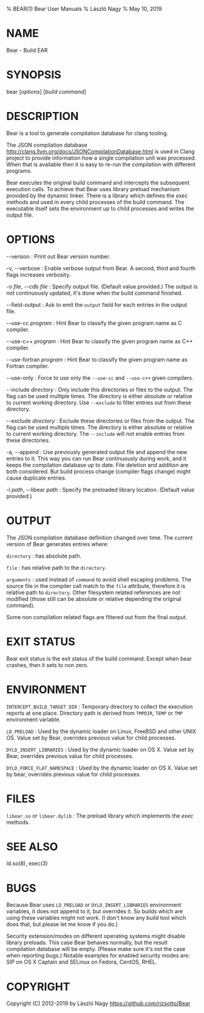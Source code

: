% BEAR(1) Bear User Manuals
% László Nagy
% May 10, 2019

# NAME

Bear - Build EAR

# SYNOPSIS

bear [*options*] [*build command*]

# DESCRIPTION

Bear is a tool to generate compilation database for clang tooling.

The JSON compilation database
<http://clang.llvm.org/docs/JSONCompilationDatabase.html> is used in
Clang project to provide information how a single compilation unit
was processed. When that is available then it is easy to re-run the
compilation with different programs.

Bear executes the original build command and intercepts the subsequent
execution calls. To achieve that Bear uses library preload mechanism
provided by the dynamic linker.
There is a library which defines the *exec* methods and used in every
child processes of the build command.
The executable itself sets the environment up to child processes and
writes the output file.

# OPTIONS

\--version
:	Print out Bear version number.

-v, \--verbose
:	Enable verbose output from Bear. A second, third and fourth flags
	increases verbosity.

-o *file*, \--cdb *file*
: 	Specify output file. (Default value provided.) The output is not
	continuously updated, it's done when the build command finished.

--field-output
:   Ask to emit the `output` field for each entries in the output file.

\--use-cc *program*
:	Hint Bear to classify the given program name as C compiler.

\--use-c++ *program*
:	Hint Bear to classify the given program name as C++ compiler.

\--use-fortran *program*
:	Hint Bear to classify the given program name as Fortran compiler.

\--use-only
:	Force to use only the `--use-cc` and `--use-c++` given compilers.

\--include *directory*
:   Only include this directories or files to the output. The flag can
    be used multiple times. The directory is either absolute or
    relative to current working directory. Use `--exclude` to filter
    entries out from these directory.

\--exclude *directory*
:   Exclude these directories or files from the output. The flag can
    be used multiple times. The directory is either absolute or
    relative to current working directory. The `--include` will
    not enable entries from these directories.

-a, \--append
:	Use previously generated output file and append the new entries to it.
	This way you can run Bear continuously during work, and it keeps the
	compilation database up to date. File deletion and addition are both
	considered. But build process change (compiler flags change) might
	cause duplicate entries.

-l *path*, \--libear *path*
:	Specify the preloaded library location. (Default value provided.)

# OUTPUT

The JSON compilation database definition changed over time. The current
version of Bear generates entries where:

`directory`
:	has absolute path.

`file`
:	has relative path to the `directory`.

`arguments`
:	used instead of `command` to avoid shell escaping problems. The source
    file in the compiler call match to the `file` attribute, therefore
	it is relative path to `directory`. Other filesystem related references
	are not modified (those still can be absolute or relative depending the
	original command).

Some non compilation related flags are filtered out from the final output.

# EXIT STATUS

Bear exit status is the exit status of the build command.
Except when bear crashes, then it sets to non zero.

# ENVIRONMENT

`INTERCEPT_BUILD_TARGET_DIR`
:	Temporary directory to collect the execution reports at one place.
	Directory path is derived from `TMPDIR`, `TEMP` or `TMP` environment
	variable.

`LD_PRELOAD`
:	Used by the dynamic loader on Linux, FreeBSD and other UNIX OS.
	Value set by Bear, overrides previous value for child processes.

`DYLD_INSERT_LIBRARIES`
:	Used by the dynamic loader on OS X.
	Value set by Bear, overrides previous value for child processes.

`DYLD_FORCE_FLAT_NAMESPACE`
:	Used by the dynamic loader on OS X.
	Value set by bear, overrides previous value for child processes.

# FILES

`libear.so` or `libear.dylib`
:	The preload library which implements the *exec* methods.

# SEE ALSO

ld.so(8), exec(3)

# BUGS

Because Bear uses `LD_PRELOAD` or `DYLD_INSERT_LIBRARIES` environment variables,
it does not append to it, but overrides it. So builds which are using these
variables might not work. (I don't know any build tool which does that, but
please let me know if you do.)

Security extension/modes on different operating systems might disable library
preloads. This case Bear behaves normally, but the result compilation database
will be empty. (Please make sure it's not the case when reporting bugs.)
Notable examples for enabled security modes are: SIP on OS X Captain and
SELinux on Fedora, CentOS, RHEL.

# COPYRIGHT

Copyright (C) 2012-2019 by László Nagy
<https://github.com/rizsotto/Bear>
